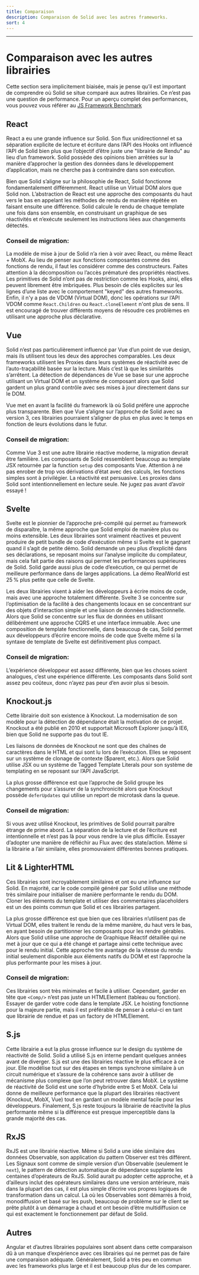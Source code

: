 ```yaml
---
title: Comparaison
description: Comparaison de Solid avec les autres frameworks.
sort: 4
---
```


---

# Comparaison avec les autres librairies

Cette section sera implicitement biaisée, mais je pense qu’il est important de comprendre où Solid se situe comparé aux autres librairies. Ce n’est pas une question de performance. Pour un aperçu complet des performances, vous pouvez vous référer au [JS Framework Benchmark](https://github.com/krausest/js-framework-benchmark)

## React

React a eu une grande influence sur Solid. Son flux unidirectionnel et sa séparation explicite de lecture et écriture dans l’API des Hooks ont influencé l’API de Solid bien plus que l’objectif d’être juste une "librairie de Rendu" au lieu d’un framework. Solid possède des opinions bien arrêtées sur la manière d’approcher la gestion des données dans le développement d’application, mais ne cherche pas à contraindre dans son exécution.

Bien que Solid s’aligne sur la philosophie de React, Solid fonctionne fondamentalement différemment. React utilise un Virtual DOM alors que Solid non. L’abstraction de React est une approche des composants du haut vers le bas en appelant les méthodes de rendu de manière répétée en faisant ensuite une différence.
Solid calcule le rendu de chaque template une fois dans son ensemble, en construisant un graphique de ses réactivités et n’exécute seulement les instructions liées aux changements détectés.

### Conseil de migration:

La modèle de mise à jour de Solid n’a rien à voir avec React, ou même React + MobX. Au lieu de penser aux fonctions composantes comme des fonctions de rendu, il faut les considérer comme des constructeurs. Faites attention à la décomposition ou l’accès prématuré des propriétés réactives. Les primitives de Solid n’ont pas de restriction comme les Hooks, ainsi, elles peuvent librement être imbriquées. Plus besoin de clés explicites sur les lignes d’une liste avec le comportement "keyed" des autres frameworks. Enfin, il n'y a pas de VDOM (Virtual DOM), donc les opérations sur l’API VDOM comme `React.Children` ou `React.cloneElement` n'ont plus de sens. Il est encouragé de trouver différents moyens de résoudre ces problèmes en utilisant une approche plus déclarative.

## Vue

Solid n’est pas particulièrement influencé par Vue d’un point de vue design, mais ils utilisent tous les deux des approches comparables. Les deux frameworks utilisent les Proxies dans leurs systèmes de réactivité avec de l’auto-traçabilité basée sur la lecture. Mais c’est là que les similarités s’arrêtent. La détection de dépendances de Vue se base sur une approche utilisant un Virtual DOM et un système de composant alors que Solid gardent un plus grand contrôle avec ses mises à jour directement dans sur le DOM.

Vue met en avant la facilité du framework là où Solid préfère une approche plus transparente. Bien que Vue s’aligne sur l’approche de Solid avec sa version 3, ces librairies pourraient s’aligner de plus en plus avec le temps en fonction de leurs évolutions dans le futur.

### Conseil de migration:

Comme Vue 3 est une autre librairie réactive moderne, la migration devrait être familière. Les composants de Solid ressemblent beaucoup au template JSX retournée par la function `setup` des composants Vue. Attention à ne pas enrober de trop vos dérivations d’état avec des calculs, les fonctions simples sont à privilégier. La réactivité est persuasive. Les proxies dans Solid sont intentionnellement en lecture seule. Ne jugez pas avant d’avoir essayé !

## Svelte

Svelte est le pionnier de l’approche pré-compilé qui permet au framework de disparaître, la même approche que Solid emploi de manière plus ou moins extensible. Les deux librairies sont vraiment réactives et peuvent produire de petit bundle de code d’exécution même si Svelte est le gagnant quand il s’agit de petite démo. Solid demande un peu plus d’explicité dans ses déclarations, se reposant moins sur l’analyse implicite du compilateur, mais cela fait partie des raisons qui permet les performances supérieures de Solid. Solid garde aussi plus de code d’exécution, ce qui permet de meilleure performance dans de larges applications. La démo RealWorld est 25 % plus petite que celle de Svelte.

Les deux librairies visent à aider les développeurs à écrire moins de code, mais avec une approche totalement différente. Svelte 3 se concentre sur l’optimisation de la facilité à des changements locaux en se concentrant sur des objets d’interaction simple et une liaison de données bidirectionnelle. Alors que Solid se concentre sur les flux de données en utilisant délibérément une approche CQRS et une interface immuable. Avec une composition de template fonctionnelle, dans beaucoup de cas, Solid permet aux développeurs d’écrire encore moins de code que Svelte même si la syntaxe de template de Svelte est définitivement plus compact.

### Conseil de migration:

L’expérience développeur est assez différente, bien que les choses soient analogues, c’est une expérience différente. Les composants dans Solid sont assez peu coûteux, donc n’ayez pas peur d’en avoir plus si besoin.

## Knockout.js

Cette librairie doit son existence à Knockout. La modernisation de son modèle pour la détection de dépendance était la motivation de ce projet. Knockout a été publié en 2010 et supportait Microsoft Explorer jusqu’à IE6, bien que Solid ne supporte pas du tout IE.

Les liaisons de données de Knockout ne sont que des chaînes de caractères dans le HTML et qui sont lu lors de l’exécution. Elles se reposent sur un système de clonage de contexte ($parent, etc.). Alors que Solid utilise JSX ou un système de Tagged Template Literals pour son système de templating en se reposant sur l’API JavaScript.

La plus grosse différence est que l’approche de Solid groupe les changements pour s’assurer de la synchronicité alors que Knockout possède `deferUpdates` qui utilise un report de microtask dans la queue.

### Conseil de migration:

Si vous avez utilisé Knockout, les primitives de Solid pourrait paraître étrange de prime abord. La séparation de la lecture et de l’écriture est intentionnelle et n’est pas là pour vous rendre la vie plus difficile. Essayer d’adopter une manière de réfléchir au Flux avec des state/action. Même si la librairie a l’air similaire, elles promouvaient différentes bonnes pratiques.

## Lit & LighterHTML

Ces librairies sont incroyablement similaires et ont eu une influence sur Solid. En majorité, car le code compilé généré par Solid utilise une méthode très similaire pour initialiser de manière performante le rendu du DOM. Cloner les éléments du template et utiliser des commentaires placeholders est un des points commun que Solid et ces librairies partagent.

La plus grosse différence est que bien que ces librairies n’utilisent pas de Virtual DOM, elles traitent le rendu de la même manière, du haut vers le bas, en ayant besoin de partitionner les composants pour les rendre gérables. Alors que Solid utilise une approche de Graphique Réactif détaillée qui ne met à jour que ce qui a été changé et partage ainsi cette technique avec pour le rendu initial. Cette approche tire avantage de la vitesse du rendu initial seulement disponible aux éléments natifs du DOM et est l’approche la plus performante pour les mises à jour.

### Conseil de migration:

Ces librairies sont très minimales et facile à utiliser. Cependant, garder en tête que `<Comp/>` n’est pas juste un HTMLElement (tableau ou fonction). Essayer de garder votre code dans le template JSX. Le hoisting fonctionne pour la majeure partie, mais il est préférable de penser à celui-ci en tant que librairie de rendue et pas un factory de HTMLElement.

## S.js

Cette librairie a eut la plus grosse influence sur le design du système de réactivité de Solid. Solid a utilisé S.js en interne pendant quelques années avant de diverger. S.js est une des librairies réactive le plus efficace à ce jour. Elle modélise tout sur des étapes en temps synchrone similaire à un circuit numérique et s’assure de la cohérence sans avoir à utiliser de mécanisme plus complexe que l’on peut retrouver dans MobX. Le système de réactivité de Solid est une sorte d’hybride entre S et MobX. Cela lui donne de meilleure performance que la plupart des librairies réactivent (Knockout, MobX, Vue) tout en gardant un modèle mental facile pour les développeurs. Finalement, S.js reste toujours la librairie de réactivité la plus performante même si la différence est presque imperceptible dans la grande majorité des cas.

## RxJS

RxJS est une librairie réactive. Même si Solid a une idée similaire des données Observable, son application du pattern Observer est très différent. Les Signaux sont comme de simple version d’un Observable (seulement le `next`), le pattern de détection automatique de dépendance supplante les centaines d’opérateurs de RxJS. Solid aurait pu adopter cette approche, et à d’ailleurs inclut des opérateurs similaires dans une version antérieure, mais dans la plupart des cas, il est plus simple d’écrire vos propres logiques de transformation dans un calcul. Là où les Observables sont démarrés à froid, monodiffusion et basé sur les push, beaucoup de problème sur le client se prête plutôt à un démarrage à chaud et ont besoin d’être multidiffusion ce qui est exactement le fonctionnement par défaut de Solid.

## Autres

Angular et d’autres librairies populaires sont absent dans cette comparaison dû à un manque d’expérience avec ces librairies qui ne permet pas de faire une comparaison adéquate. Généralement, Solid a très peu en commun avec les frameworks plus large et il est beaucoup plus dur de les comparer.
